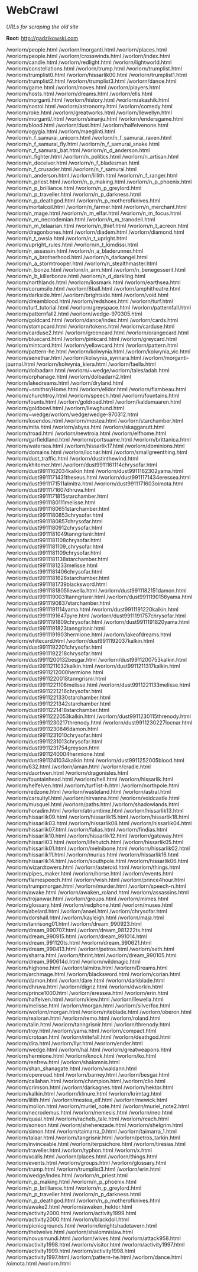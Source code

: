 # WebCrawl

*URLs for scraping the old site*

**Root:** http://gadzikowski.com

/worlorn/people.html
/worlorn/morganti.html
/worlorn/places.html
/worlorn/people.html
/worlorn/crosswinds.html
/worlorn/index.html
/worlorn/candle.html
/worlorn/redlight.html
/worlorn/lightworld.html
/worlorn/constellations.html
/worlorn/trump.html
/worlorn/trumplist.html
/worlorn/trumplist0.html
/worlorn/hissarlik00.html
/worlorn/trumplist1.html
/worlorn/trumplist2.html
/worlorn/trumplist3.html
/worlorn/dance.html
/worlorn/game.html
/worlorn/moves.html
/worlorn/players.html
/worlorn/hosts.html
/worlorn/dreams.html
/worlorn/ells.html
/worlorn/morganti.html
/worlorn/history.html
/worlorn/akashik.html
/worlorn/nostoi.html
/worlorn/astronomy.html
/worlorn/comedy.html
/worlorn/roke.html
/worlorn/greatworks.html
/worlorn/llewellyn.html
/worlorn/morganti/.html
/worlorn/sinanju.html
/worlorn/endersgame.html
/worlorn/blood.html
/worlorn/dust.html
/worlorn/halfelvenone.html
/worlorn/ogygia.html
/worlorn/maeglinti.html
/worlorn/n_f_samurai_unicorn.html
/worlorn/n_f_samurai_raven.html
/worlorn/n_f_samurai_fly.html
/worlorn/n_f_samurai_snake.html
/worlorn/n_f_samurai_bat.html
/worlorn/n_d_anderson.html
/worlorn/n_fighter.html
/worlorn/n_politics.html
/worlorn/n_artisan.html
/worlorn/n_deceiver.html
/worlorn/n_f_bladesman.html
/worlorn/n_f_crusader.html
/worlorn/n_f_samurai.html
/worlorn/n_anderson.html
/worlorn/lillith.html
/worlorn/n_f_ranger.html
/worlorn/n_priest.html
/worlorn/n_p_making.html
/worlorn/n_p_phoenix.html
/worlorn/n_p_brilliance.html
/worlorn/n_p_greylord.html
/worlorn/n_p_traveller.html
/worlorn/n_p_darkness.html
/worlorn/n_p_deathgod.html
/worlorn/n_p_motherofknives.html
/worlorn/mortalcoil.html
/worlorn/n_farmer.html
/worlorn/n_merchant.html
/worlorn/n_mage.html
/worlorn/n_m_elfar.html
/worlorn/n_m_focus.html
/worlorn/n_m_necrodemian.html
/worlorn/n_m_tranodeli.html
/worlorn/n_m_telaarian.html
/worlorn/n_thief.html
/worlorn/n_t_acreon.html
/worlorn/dragonbones.html
/worlorn/diadem.html
/worlorn/diamond.html
/worlorn/n_t_owsla.html
/worlorn/n_t_upright.html
/worlorn/upright_rules.html
/worlorn/n_t_kimdissi.html
/worlorn/n_assassin.html
/worlorn/n_a_bladerunner.html
/worlorn/n_a_brotherhood.html
/worlorn/n_darkangel.html
/worlorn/n_a_stormtrooper.html
/worlorn/n_stealthmaster.html
/worlorn/n_bonze.html
/worlorn/n_arm.html
/worlorn/n_benegesserit.html
/worlorn/n_b_killerbonze.html
/worlorn/n_d_darkling.html
/worlorn/northlands.html
/worlorn/liosmark.html
/worlorn/earthsea.html
/worlorn/corumsile.html
/worlorn/8ball.html
/worlorn/amphitheatre.html
/worlorn/darkside.html
/worlorn/brightside.html
/worlorn/void.html
/worlorn/dreamblood.html
/worlorn/redshoes.html
/worlorn/turf.html
/worlorn/turf_tutorial.html
/worlorn/greyspace.html
/worlorn/patternfall.html
/worlorn/patternfall2.html
/worlorn/wedge-970305.html
/worlorn/goldcard.html
/worlorn/dance/index.html
/worlorn/cards.html
/worlorn/stampcard.html
/worlorn/tokens.html
/worlorn/carduse.html
/worlorn/carduse2.html
/worlorn/greencard.html
/worlorn/orangecard.html
/worlorn/bluecard.html
/worlorn/pinkcard.html
/worlorn/greycard.html
/worlorn/mintcard.html
/worlorn/yellowcard.html
/worlorn/pattern.html
/worlorn/pattern-he.html
/worlorn/kolwynia.html
/worlorn/kolwynia_vic.html
/worlorn/senethar.html
/worlorn/kolwynia_syrinara.html
/worlorn/morganti-journal.html
/worlorn/kolwynia_kiera.html
/worlorn/faella.html
/worlorn/dolbadarn.html
/worlorn/~wedge/worlorn/tales/adab.html
/worlorn/orphanage.html
/worlorn/dolbadarn2.html
/worlorn/lakedreams.html
/worlorn/dryland.html
/worlorn/~smithsr/Home.html
/worlorn/elidor.html
/worlorn/flambeau.html
/worlorn/churchtroy.html
/worlorn/speech.html
/worlorn/fountains.html
/worlorn/founts.html
/worlorn/goldroad.html
/worlorn/kaldamaaren.html
/worlorn/goldbowl.html
/worlorn/llewghund.html
/worlorn/~wedge/worlorn/wedge/wedge-970312.html
/worlorn/losendos.html
/worlorn/mestea.html
/worlorn/starchamber.html
/worlorn/mita.html
/worlorn/abyss.html
/worlorn/skagganutt.html
/worlorn/troad.html
/worlorn/newtroia.html
/worlorn/elfhome.html
/worlorn/garfieldland.html
/worlorn/portsuame.html
/worlorn/brittanica.html
/worlorn/watersea.html
/worlorn/hissarlik17.html
/worlorn/dominions.html
/worlorn/domains.html
/worlorn/locnar.html
/worlorn/smallgreenthing.html
/worlorn/dust_traffic.html
/worlorn/dustinthewind.html
/worlorn/khitomer.html
/worlorn/dust9911161114chrysofar.html
/worlorn/dust9911162034kalkin.html
/worlorn/dust9911162302yama.html
/worlorn/dust9911171431theseus.html
/worlorn/dust9911171434eressea.html
/worlorn/dust9911171511almitra.html
/worlorn/dust9911171603oimota.html
/worlorn/dust9911171607dhruva.html
/worlorn/dust9911171815starchamber.html
/worlorn/dust9911180111melisse.html
/worlorn/dust9911180651starchamber.html
/worlorn/dust9911180853chrysofar.html
/worlorn/dust9911180857chrysofar.html
/worlorn/dust9911180912chrysofar.html
/worlorn/dust9911181049tanngrisnir.html
/worlorn/dust9911181108chrysofar.html
/worlorn/dust9911181109_chrysofar.html
/worlorn/dust9911181109chrysofar.html
/worlorn/dust9911181138starchamber.html
/worlorn/dust9911181233melisse.html
/worlorn/dust9911181406chrysofar.html
/worlorn/dust9911181626starchamber.html
/worlorn/dust9911181739blacksword.html
/worlorn/dust9911181805llewella.html
/worlorn/dust9911182151damon.html
/worlorn/dust9911190031tanngrisnir.html
/worlorn/dust9911190156yama.html
/worlorn/dust9911190837starchamber.html
/worlorn/dust9911191114yama.html
/worlorn/dust9911191220kalkin.html
/worlorn/dust9911191647pyre.html
/worlorn/dust9911191757chrysofar.html
/worlorn/dust9911191809chrysofar.html
/worlorn/dust9911191820yama.html
/worlorn/dust9911191823tanngrisnir.html
/worlorn/dust9911191903hermione.html
/worlorn/lakeofdreams.html
/worlorn/whitecard.html
/worlorn/dust9911192037kalkin.html
/worlorn/dust9911192201chrysofar.html
/worlorn/dust9911192218chrysofar.html
/worlorn/dust9911200132besgar.html
/worlorn/dust9911200753kalkin.html
/worlorn/dust9911211032kalkin.html
/worlorn/dust9911211317kalkin.html
/worlorn/dust9911212000hermione.html
/worlorn/dust9911220018tanngrisnir.html
/worlorn/dust9911221108melisse.html
/worlorn/dust9911221133melisse.html
/worlorn/dust9911221216chrysofar.html
/worlorn/dust9911221330starchamber.html
/worlorn/dust9911221342starchamber.html
/worlorn/dust9911221418starchamber.html
/worlorn/dust9911222053kalkin.html
/worlorn/dust9911230115threnody.html
/worlorn/dust9911230217threnody.html
/worlorn/dust9911230227locnar.html
/worlorn/dust9911230846damon.html
/worlorn/dust9911231010chrysofar.html
/worlorn/dust9911231013chrysofar.html
/worlorn/dust9911231754greyson.html
/worlorn/dust9911240004hermione.html
/worlorn/dust9911241034kalkin.html
/worlorn/dust9911252005blood.html
/worlorn/632.html
/worlorn/aman.html
/worlorn/cradle.html
/worlorn/daortwen.html
/worlorn/dragonisles.html
/worlorn/fountainhead.html
/worlorn/hell.html
/worlorn/hissarlik.html
/worlorn/helfelven.html
/worlorn/turflist-h.html
/worlorn/northpole.html
/worlorn/redzone.html
/worlorn/wasteland.html
/worlorn/astral.html
/worlorn/carsultyl.html
/worlorn/nirvanna.html
/worlorn/voidcastle.html
/worlorn/musquel.html
/worlorn/paths.html
/worlorn/shadowlands.html
/worlorn/horadim.html
/worlorn/atriumtime.html
/worlorn/hissarlik13.html
/worlorn/hissarlik09.html
/worlorn/hissarlik15.html
/worlorn/hissarlik18.html
/worlorn/hissarlik03.html
/worlorn/hissarlik08.html
/worlorn/hissarlik04.html
/worlorn/hissarlik07.html
/worlorn/falias.html
/worlorn/findias.html
/worlorn/hissarlik10.html
/worlorn/hissarlik12.html
/worlorn/gateway.html
/worlorn/hissarli03.html
/worlorn/lifehutch.html
/worlorn/hissarlik05.html
/worlorn/hissarlik01.html
/worlorn/melnibone.html
/worlorn/hissarlik02.html
/worlorn/hissarlik11.html
/worlorn/murias.html
/worlorn/hissarlik16.html
/worlorn/hissarlik14.html
/worlorn/southpole.html
/worlorn/hissarlik06.html
/worlorn/wizardtowers.html
/worlorn/asteroid.html
/worlorn/things.html
/worlorn/pipes_maker.html
/worlorn/horse.html
/worlorn/events.html
/worlorn/flamespeech.html
/worlorn/wish.html
/worlorn/prince4hour.html
/worlorn/trumpmorgan.html
/worlorn/murder.html
/worlorn/speech-n.html
/worlorn/awake.html
/worlorn/awaken_roland.html
/worlorn/assassins.html
/worlorn/trojanwar.html
/worlorn/groups.html
/worlorn/mimes.html
/worlorn/glossary.html
/worlorn/redphone.html
/worlorn/muses.html
/worlorn/abelard.html
/worlorn/anael.html
/worlorn/chrysofar.html
/worlorn/dorshall.html
/worlorn/kayleigh.html
/worlorn/maja.html
/worlorn/tanrisong01.html
/worlorn/dream_990923.html
/worlorn/dream_990707.html
/worlorn/dream_981222ts.html
/worlorn/dream_990915.html
/worlorn/dream_991014.html
/worlorn/dream_991120ts.html
/worlorn/dream_990621.html
/worlorn/dream_990413.html
/worlorn/petros.html
/worlorn/seth.html
/worlorn/sharra.html
/worlorn/thrint.html
/worlorn/dream_990105.html
/worlorn/dream_990614d.html
/worlorn/wildmagic.html
/worlorn/highone.html
/worlorn/almitra.html
/worlorn/Dreams.html
/worlorn/archmage.html
/worlorn/blacksword.html
/worlorn/corian.html
/worlorn/damon.html
/worlorn/dare.html
/worlorn/darkblade.html
/worlorn/dhruva.html
/worlorn/digriz.html
/worlorn/dworkin.html
/worlorn/prince1000.html
/worlorn/eressea.html
/worlorn/erin.html
/worlorn/halfelven.html
/worlorn/klew.html
/worlorn/llewella.html
/worlorn/melisse.html
/worlorn/morgan.html
/worlorn/silverfox.html
/worlorn/worlorn/morgan.html
/worlorn/niteblade.html
/worlorn/oberon.html
/worlorn/realoran.html
/worlorn/remo.html
/worlorn/roland.html
/worlorn/talin.html
/worlorn/tanngrisnir.html
/worlorn/threnody.html
/worlorn/troy.html
/worlorn/yama.html
/worlorn/compact.html
/worlorn/crotoan.html
/worlorn/nitefall.html
/worlorn/deathgod.html
/worlorn/dira.html
/worlorn/llyr.html
/worlorn/ender.html
/worlorn/wedge.html
/worlorn/hal.html
/worlorn/greatweapons.html
/worlorn/hermione.html
/worlorn/knock.html
/worlorn/ko.html
/worlorn/renfrew.html
/worlorn/shalomnis.html
/worlorn/shan_shanagate.html
/worlorn/waldann.html
/worlorn/openroad.html
/worlorn/barney.html
/worlorn/besgar.html
/worlorn/callahan.html
/worlorn/champion.html
/worlorn/clio.html
/worlorn/crimson.html
/worlorn/darkagnes.html
/worlorn/hektor.html
/worlorn/kalkin.html
/worlorn/klinure.html
/worlorn/krimtag.html
/worlorn/lilith.html
/worlorn/mestea_elf.html
/worlorn/mewick.html
/worlorn/mollon.html
/worlorn/muriel_note.html
/worlorn/muriel_note2.html
/worlorn/necrodemus.html
/worlorn/nemesis.html
/worlorn/neo.html
/worlorn/quaal.html
/worlorn/rachels_tale.html
/worlorn/reach.html
/worlorn/sonson.html
/worlorn/sheherezade.html
/worlorn/shelgrim.html
/worlorn/simon.html
/worlorn/taimarra_0.html
/worlorn/taimarra_1.html
/worlorn/talaar.html
/worlorn/tangrisnir.html
/worlorn/petros_tarkin.html
/worlorn/invinceable.html
/worlorn/terpsichore.html
/worlorn/tiresias.html
/worlorn/traveller.html
/worlorn/typhon.html
/worlorn/x.html
/worlorn/xcalis.html
/worlorn/places.html
/worlorn/things.html
/worlorn/events.html
/worlorn/groups.html
/worlorn/glossary.html
/worlorn/trump.html
/worlorn/trumplist3.html
/worlorn/erin.html
/worlorn/wedge/index.html
/worlorn/n_priest.html
/worlorn/n_p_making.html
/worlorn/n_p_phoenix.html
/worlorn/n_p_brilliance.html
/worlorn/n_p_greylord.html
/worlorn/n_p_traveller.html
/worlorn/n_p_darkness.html
/worlorn/n_p_deathgod.html
/worlorn/n_p_motherofknives.html
/worlorn/awake2.html
/worlorn/awaken_hektor.html
/worlorn/activity2000.html
/worlorn/activity1999.html
/worlorn/activity2000.html
/worlorn/blackdoll.html
/worlorn/picnicgrounds.html
/worlorn/knightshadetavern.html
/worlorn/thetwelve.html
/worlorn/shalomnislaw.html
/worlorn/novusmundi.html
/worlorn/wives.html
/worlorn/attack958.html
/worlorn/activity1998.html
/worlorn/visitor.html
/worlorn/activity1997.html
/worlorn/activity1999.html
/worlorn/activity1998.html
/worlorn/activity1997.html
/worlorn/pattern-he.html
/worlorn/dance.html
/oimota.html
/worlorn.html
